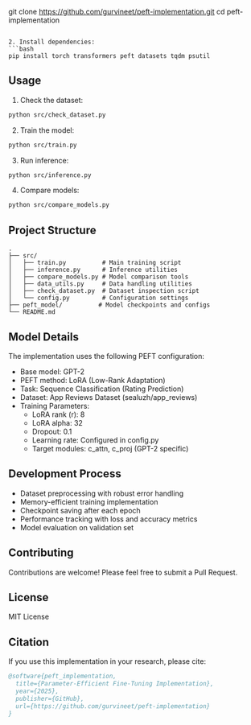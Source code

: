 git clone https://github.com/gurvineet/peft-implementation.git
cd peft-implementation
```

2. Install dependencies:
```bash
pip install torch transformers peft datasets tqdm psutil
```

## Usage

1. Check the dataset:
```bash
python src/check_dataset.py
```

2. Train the model:
```bash
python src/train.py
```

3. Run inference:
```bash
python src/inference.py
```

4. Compare models:
```bash
python src/compare_models.py
```

## Project Structure

```
.
├── src/
│   ├── train.py          # Main training script
│   ├── inference.py      # Inference utilities
│   ├── compare_models.py # Model comparison tools
│   ├── data_utils.py     # Data handling utilities
│   ├── check_dataset.py  # Dataset inspection script
│   └── config.py         # Configuration settings
├── peft_model/          # Model checkpoints and configs
└── README.md
```

## Model Details

The implementation uses the following PEFT configuration:
- Base model: GPT-2
- PEFT method: LoRA (Low-Rank Adaptation)
- Task: Sequence Classification (Rating Prediction)
- Dataset: App Reviews Dataset (sealuzh/app_reviews)
- Training Parameters:
  - LoRA rank (r): 8
  - LoRA alpha: 32
  - Dropout: 0.1
  - Learning rate: Configured in config.py
  - Target modules: c_attn, c_proj (GPT-2 specific)

## Development Process

- Dataset preprocessing with robust error handling
- Memory-efficient training implementation
- Checkpoint saving after each epoch
- Performance tracking with loss and accuracy metrics
- Model evaluation on validation set

## Contributing

Contributions are welcome! Please feel free to submit a Pull Request.

## License

MIT License

## Citation

If you use this implementation in your research, please cite:

```bibtex
@software{peft_implementation,
  title={Parameter-Efficient Fine-Tuning Implementation},
  year={2025},
  publisher={GitHub},
  url={https://github.com/gurvineet/peft-implementation}
}